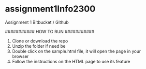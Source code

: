 # assignment1Info2300
Assignment 1 Bitbucket / Github


########### HOW TO RUN ###########

1. Clone or download the repo
2. Unzip the folder if need be
3. Double click on the sample.html file, it will open the page in your browser
4. Follow the instructions on the HTML page to use its feature
